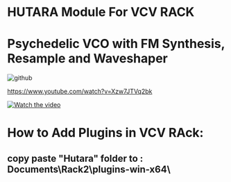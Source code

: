 <h1>HUTARA Module For VCV RACK</h1> 
<h1>Psychedelic VCO with FM Synthesis, Resample and Waveshaper </h1>




![github](https://github.com/hutara/Hutara-VCV-Rack-Fm-Synth/assets/39126232/0a87f403-64c8-4467-9041-12074522f131)

https://www.youtube.com/watch?v=Xzw7JTVq2bk

[![Watch the video](https://img.youtube.com/vi/Xzw7JTVq2bk/hqdefault.jpg)](https://www.youtube.com/watch?v=Xzw7JTVq2bk>)







<h1>How to Add Plugins in VCV RAck:</h1> 
 
<h2>copy paste "Hutara"  folder  to    :  Documents\Rack2\plugins-win-x64\</h2>
